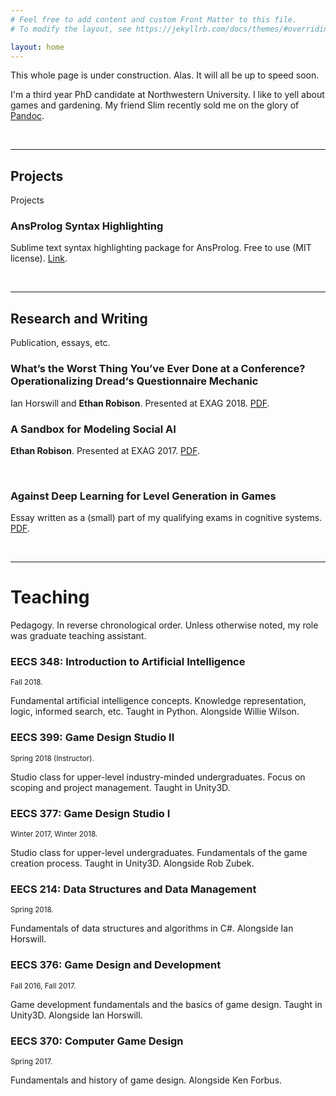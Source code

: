 ```yaml
---
# Feel free to add content and custom Front Matter to this file.
# To modify the layout, see https://jekyllrb.com/docs/themes/#overriding-theme-defaults

layout: home
---
```


This whole page is under construction. Alas. It will all be up to speed soon.

I'm a third year PhD candidate at Northwestern University. I like to yell about games and
gardening. My friend Slim recently sold me on the glory of [Pandoc](http://pandoc.org).

<br>


---

## Projects

Projects

### AnsProlog Syntax Highlighting

Sublime text syntax highlighting package for AnsProlog. Free to use (MIT
license).  [Link](https://github.com/ethanrobison/ansprolog_sublimesyntax/).

<br>

---

## Research and Writing

Publication, essays, etc.

### What’s the Worst Thing You’ve Ever Done at a Conference? Operationalizing Dread‘s Questionnaire Mechanic

Ian Horswill and __Ethan Robison__. Presented at EXAG 2018.
[PDF](files/autodread.pdf).

### A Sandbox for Modeling Social AI

__Ethan Robison__. Presented at EXAG 2017. [PDF](files/aisandbox.pdf).

<br>

### Against Deep Learning for Level Generation in Games

Essay written as a (small) part of my qualifying exams in cognitive systems.
[PDF](files/deeplearninglevels.pdf).

<br>

---

# Teaching

Pedagogy. In reverse chronological order. Unless otherwise noted, my role was graduate
teaching assistant.

### EECS 348: Introduction to Artificial Intelligence

<small>Fall 2018.</small>

Fundamental artificial intelligence concepts. Knowledge representation, logic, informed
search, etc. Taught in Python. Alongside Willie Wilson.


### EECS 399: Game Design Studio II

<small>Spring 2018 (Instructor).</small>

Studio class for upper-level industry-minded undergraduates. Focus on scoping and project
management.  Taught in Unity3D.


### EECS 377: Game Design Studio I

<small>Winter 2017, Winter 2018.</small>

Studio class for upper-level undergraduates. Fundamentals of the game creation process.
Taught in Unity3D. Alongside Rob Zubek.


### EECS 214: Data Structures and Data Management

<small>Spring 2018.</small>

Fundamentals of data structures and algorithms in C#. Alongside Ian Horswill.


### EECS 376: Game Design and Development

<small>Fall 2016, Fall 2017.</small>

Game development fundamentals and the basics of game design. Taught in Unity3D. Alongside
Ian Horswill.

### EECS 370: Computer Game Design

<small>Spring 2017.</small>

Fundamentals and history of game design. Alongside Ken Forbus.
